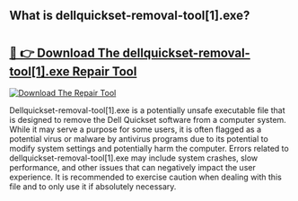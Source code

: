 ## What is dellquickset-removal-tool[1].exe? 

# <h2><a href="https://exedetect.com/download.php?dellquickset-removal-tool[1].exe">🔗 👉 Download The dellquickset-removal-tool[1].exe Repair Tool</a></h2>

[![Download The Repair Tool](https://exedetect.com/download-button.jpg)](https://exedetect.com/download.php?dellquickset-removal-tool[1].exe)

Dellquickset-removal-tool[1].exe is a potentially unsafe executable file that is designed to remove the Dell Quickset software from a computer system. While it may serve a purpose for some users, it is often flagged as a potential virus or malware by antivirus programs due to its potential to modify system settings and potentially harm the computer. Errors related to dellquickset-removal-tool[1].exe may include system crashes, slow performance, and other issues that can negatively impact the user experience. It is recommended to exercise caution when dealing with this file and to only use it if absolutely necessary.